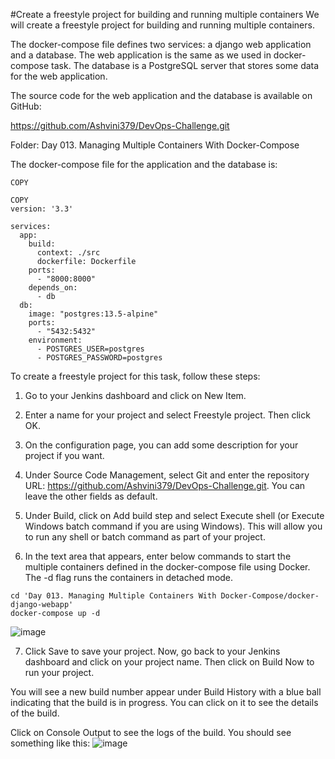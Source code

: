 #Create a freestyle project for building and running multiple containers
We will create a freestyle project for building and running multiple containers.

The docker-compose file defines two services: a django web application and a database. The web application is the same as we used in docker-compose task. The database is a PostgreSQL server that stores some data for the web application.

The source code for the web application and the database is available on GitHub:

https://github.com/Ashvini379/DevOps-Challenge.git

Folder: Day 013. Managing Multiple Containers With Docker-Compose

The docker-compose file for the application and the database is:
```
COPY

COPY
version: '3.3'

services:
  app:
    build:
      context: ./src
      dockerfile: Dockerfile
    ports:
      - "8000:8000"
    depends_on:
      - db
  db:
    image: "postgres:13.5-alpine"
    ports:
      - "5432:5432"
    environment:
      - POSTGRES_USER=postgres
      - POSTGRES_PASSWORD=postgres
```
To create a freestyle project for this task, follow these steps:

1. Go to your Jenkins dashboard and click on New Item.

2. Enter a name for your project and select Freestyle project. Then click OK.

3. On the configuration page, you can add some description for your project if you want.

4. Under Source Code Management, select Git and enter the repository URL: https://github.com/Ashvini379/DevOps-Challenge.git. You can leave the other fields as default.

5. Under Build, click on Add build step and select Execute shell (or Execute Windows batch command if you are using Windows). This will allow you to run any shell or batch command as part of your project.

6. In the text area that appears, enter below commands to start the multiple containers defined in the docker-compose file using Docker. The -d flag runs the containers in detached mode.

```
cd 'Day 013. Managing Multiple Containers With Docker-Compose/docker-django-webapp'
docker-compose up -d
```
![image](https://github.com/Ashvini379/DevOps-Challenge/assets/44570192/9127968d-5cbc-43c0-a527-d9bb0bb9dc62)

7. Click Save to save your project.
Now, go back to your Jenkins dashboard and click on your project name. Then click on Build Now to run your project.

You will see a new build number appear under Build History with a blue ball indicating that the build is in progress. You can click on it to see the details of the build.

Click on Console Output to see the logs of the build. You should see something like this:
![image](https://github.com/Ashvini379/DevOps-Challenge/assets/44570192/0c63902e-0295-4af8-8ce3-7d21582fc060)
